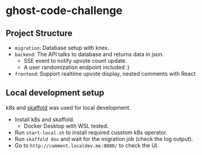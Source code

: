 # ghost-code-challenge

## Project Structure
- `migration`: Database setup with knex.
- `backend`: The API talks to database and returns data in json.
   - SSE event to notify upvote count update.
   - A user randomization endpoint included :)
- `frontend`: Support realtime upvote display, nested comments with React

## Local development setup
k8s and [skaffold](https://github.com/GoogleContainerTools/skaffold/) was used for local development.
- Install k8s and skaffold.
  - Docker Desktop with WSL tested.
- Run `start-local.sh` to install required cusstom k8s operator.
- Run `skaffold dev` and wait for the migration job (check the log output).
- Go to `http://comment.localdev.me:8080/` to check the UI.
